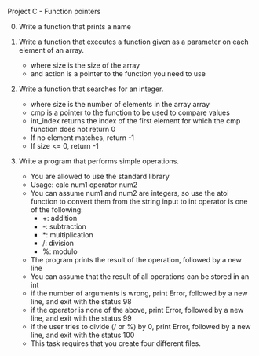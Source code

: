 Project C - Function pointers

0. Write a function that prints a name
1. Write a function that executes a function given as a parameter on each element of an
	array.
	- where size is the size of the array
	- and action is a pointer to the function you need to use

2. Write a function that searches for an integer.
	- where size is the number of elements in the array array
	- cmp is a pointer to the function to be used to compare values
	- int_index returns the index of the first element for which the cmp function does
	not return 0
	- If no element matches, return -1
	- If size <= 0, return -1

3. Write a program that performs simple operations.
	- You are allowed to use the standard library
	- Usage: calc num1 operator num2
	- You can assume num1 and num2 are integers, so use the atoi function to convert
	them from the string input to int operator is one of the following:
		- +: addition
		- -: subtraction
		- *: multiplication
		- /: division
		- %: modulo
	- The program prints the result of the operation, followed by a new line
	- You can assume that the result of all operations can be stored in an int
	- if the number of arguments is wrong, print Error, followed by a new line, and
	exit with the status 98
	- if the operator is none of the above, print Error, followed by a new line, and
	exit with the status 99
	- if the user tries to divide (/ or %) by 0, print Error, followed by a new line,
	and exit with the status 100
	- This task requires that you create four different files.
